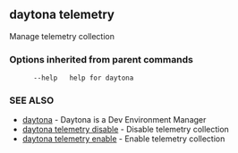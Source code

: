 ## daytona telemetry

Manage telemetry collection

### Options inherited from parent commands

```
      --help   help for daytona
```

### SEE ALSO

* [daytona](daytona.md)	 - Daytona is a Dev Environment Manager
* [daytona telemetry disable](daytona_telemetry_disable.md)	 - Disable telemetry collection
* [daytona telemetry enable](daytona_telemetry_enable.md)	 - Enable telemetry collection

